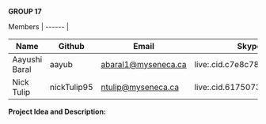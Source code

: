 **GROUP 17**

Members
| ------ |

| Name  | Github | Email | Skype
| ----- | ------------- | --------- | ------- |
| Aayushi Baral | aayub | abaral1@myseneca.ca | live:.cid.c7e8c78b7993a636
| Nick Tulip | nickTulip95  | ntulip@myseneca.ca | live:.cid.6175073458fe0ab5

**Project Idea and Description:**
